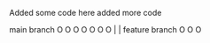 Added some code here
added more code 


main branch 
  O      O      O     O         O           O       O 
                       |
                       | 
                feature branch O     O    O 




